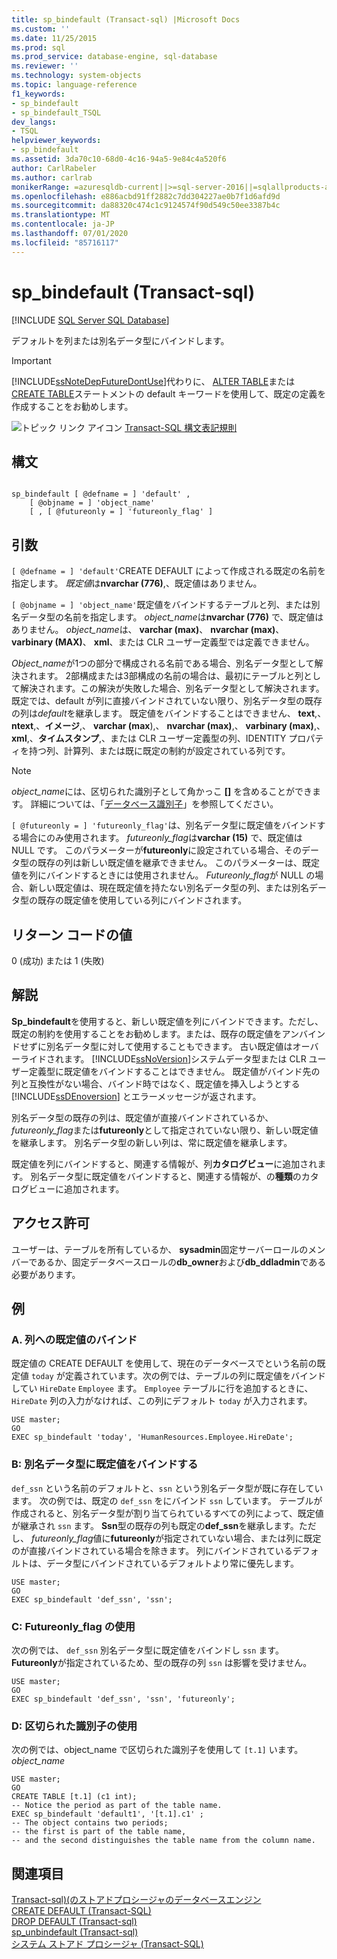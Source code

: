 ```yaml
---
title: sp_bindefault (Transact-sql) |Microsoft Docs
ms.custom: ''
ms.date: 11/25/2015
ms.prod: sql
ms.prod_service: database-engine, sql-database
ms.reviewer: ''
ms.technology: system-objects
ms.topic: language-reference
f1_keywords:
- sp_bindefault
- sp_bindefault_TSQL
dev_langs:
- TSQL
helpviewer_keywords:
- sp_bindefault
ms.assetid: 3da70c10-68d0-4c16-94a5-9e84c4a520f6
author: CarlRabeler
ms.author: carlrab
monikerRange: =azuresqldb-current||>=sql-server-2016||=sqlallproducts-allversions||>=sql-server-linux-2017||=azuresqldb-mi-current
ms.openlocfilehash: e886acbd91ff2882c7dd304227ae0b7f1d6afd9d
ms.sourcegitcommit: da88320c474c1c9124574f90d549c50ee3387b4c
ms.translationtype: MT
ms.contentlocale: ja-JP
ms.lasthandoff: 07/01/2020
ms.locfileid: "85716117"
---
```

# <a name="sp_bindefault-transact-sql"></a>sp_bindefault (Transact-sql)
[!INCLUDE [SQL Server SQL Database](../../includes/applies-to-version/sql-asdb.md)]

  デフォルトを列または別名データ型にバインドします。  
  
> [!IMPORTANT]  
>  [!INCLUDE[ssNoteDepFutureDontUse](../../includes/ssnotedepfuturedontuse-md.md)]代わりに、 [ALTER TABLE](../../t-sql/statements/alter-table-transact-sql.md)または[CREATE TABLE](../../t-sql/statements/create-table-transact-sql.md)ステートメントの default キーワードを使用して、既定の定義を作成することをお勧めします。  
  
 ![トピック リンク アイコン](../../database-engine/configure-windows/media/topic-link.gif "トピック リンク アイコン") [Transact-SQL 構文表記規則](../../t-sql/language-elements/transact-sql-syntax-conventions-transact-sql.md)  
  
## <a name="syntax"></a>構文  
  
```  
  
sp_bindefault [ @defname = ] 'default' ,   
    [ @objname = ] 'object_name'   
    [ , [ @futureonly = ] 'futureonly_flag' ]   
```  
  
## <a name="arguments"></a>引数  
`[ @defname = ] 'default'`CREATE DEFAULT によって作成される既定の名前を指定します。 *既定値*は**nvarchar (776)**,、既定値はありません。  
  
`[ @objname = ] 'object_name'`既定値をバインドするテーブルと列、または別名データ型の名前を指定します。 *object_name*は**nvarchar (776)** で、既定値はありません。 *object_name*は、 **varchar (max)**、 **nvarchar (max)**、 **varbinary (MAX)**、 **xml**、または CLR ユーザー定義型では定義できません。  
  
 *Object_name*が1つの部分で構成される名前である場合、別名データ型として解決されます。 2部構成または3部構成の名前の場合は、最初にテーブルと列として解決されます。この解決が失敗した場合、別名データ型として解決されます。 既定では、default が列に直接バインドされていない限り、別名データ型の既存の列は*default*を継承します。 既定値をバインドすることはできません、 **text**,、 **ntext**,、**イメージ**,、 **varchar (max**),、 **nvarchar (max)**,、 **varbinary (max)**,、 **xml**,、**タイムスタンプ**,、または CLR ユーザー定義型の列、IDENTITY プロパティを持つ列、計算列、または既に既定の制約が設定されている列です。  
  
> [!NOTE]  
>  *object_name*には、区切られた識別子として角かっこ **[]** を含めることができます。 詳細については、「[データベース識別子](../../relational-databases/databases/database-identifiers.md)」を参照してください。  
  
`[ @futureonly = ] 'futureonly_flag'`は、別名データ型に既定値をバインドする場合にのみ使用されます。 *futureonly_flag*は**varchar (15)** で、既定値は NULL です。 このパラメーターが**futureonly**に設定されている場合、そのデータ型の既存の列は新しい既定値を継承できません。 このパラメーターは、既定値を列にバインドするときには使用されません。 *Futureonly_flag*が NULL の場合、新しい既定値は、現在既定値を持たない別名データ型の列、または別名データ型の既存の既定値を使用している列にバインドされます。  
  
## <a name="return-code-values"></a>リターン コードの値  
 0 (成功) または 1 (失敗)  
  
## <a name="remarks"></a>解説  
 **Sp_bindefault**を使用すると、新しい既定値を列にバインドできます。ただし、既定の制約を使用することをお勧めします。または、既存の既定値をアンバインドせずに別名データ型に対して使用することもできます。 古い既定値はオーバーライドされます。 [!INCLUDE[ssNoVersion](../../includes/ssnoversion-md.md)]システムデータ型または CLR ユーザー定義型に既定値をバインドすることはできません。 既定値がバインド先の列と互換性がない場合、バインド時ではなく、既定値を挿入しようとする [!INCLUDE[ssDEnoversion](../../includes/ssdenoversion-md.md)] とエラーメッセージが返されます。  
  
 別名データ型の既存の列は、既定値が直接バインドされているか、 *futureonly_flag*または**futureonly**として指定されていない限り、新しい既定値を継承します。 別名データ型の新しい列は、常に既定値を継承します。  
  
 既定値を列にバインドすると、関連する情報が、列**カタログビュー**に追加されます。 別名データ型に既定値をバインドすると、関連する情報が、の**種類**のカタログビューに追加されます。  
  
## <a name="permissions"></a>アクセス許可  
 ユーザーは、テーブルを所有しているか、 **sysadmin**固定サーバーロールのメンバーであるか、固定データベースロールの**db_owner**および**db_ddladmin**である必要があります。  
  
## <a name="examples"></a>例  
  
### <a name="a-binding-a-default-to-a-column"></a>A. 列への既定値のバインド  
 既定値の CREATE DEFAULT を使用して、現在のデータベースでという名前の既定値 `today` が定義されています。次の例では、テーブルの列に既定値をバインドしてい `HireDate` `Employee` ます。 `Employee` テーブルに行を追加するときに、`HireDate` 列の入力がなければ、この列にデフォルト `today` が入力されます。  
  
```  
USE master;  
GO  
EXEC sp_bindefault 'today', 'HumanResources.Employee.HireDate';  
```  
  
### <a name="b-binding-a-default-to-an-alias-data-type"></a>B: 別名データ型に既定値をバインドする  
 `def_ssn` という名前のデフォルトと、`ssn` という別名データ型が既に存在しています。 次の例では、既定の `def_ssn` をにバインド `ssn` しています。 テーブルが作成されると、別名データ型が割り当てられているすべての列によって、既定値が継承され `ssn` ます。 **Ssn**型の既存の列も既定の**def_ssn**を継承します。ただし、 *futureonly_flag*値に**futureonly**が指定されていない場合、または列に既定のが直接バインドされている場合を除きます。 列にバインドされているデフォルトは、データ型にバインドされているデフォルトより常に優先します。  
  
```  
USE master;  
GO  
EXEC sp_bindefault 'def_ssn', 'ssn';  
```  
  
### <a name="c-using-the-futureonly_flag"></a>C: Futureonly_flag の使用  
 次の例では、 `def_ssn` 別名データ型に既定値をバインドし `ssn` ます。 **Futureonly**が指定されているため、型の既存の列 `ssn` は影響を受けません。  
  
```  
USE master;  
GO  
EXEC sp_bindefault 'def_ssn', 'ssn', 'futureonly';  
```  
  
### <a name="d-using-delimited-identifiers"></a>D: 区切られた識別子の使用  
 次の例では、object_name で区切られた識別子を使用して `[t.1]` います。 *object_name*  
  
```  
USE master;  
GO  
CREATE TABLE [t.1] (c1 int);   
-- Notice the period as part of the table name.  
EXEC sp_bindefault 'default1', '[t.1].c1' ;  
-- The object contains two periods;   
-- the first is part of the table name,   
-- and the second distinguishes the table name from the column name.  
```  
  
## <a name="see-also"></a>関連項目  
 [Transact-sql&#41;&#40;のストアドプロシージャのデータベースエンジン](../../relational-databases/system-stored-procedures/database-engine-stored-procedures-transact-sql.md)   
 [CREATE DEFAULT &#40;Transact-SQL&#41;](../../t-sql/statements/create-default-transact-sql.md)   
 [DROP DEFAULT &#40;Transact-sql&#41;](../../t-sql/statements/drop-default-transact-sql.md)   
 [sp_unbindefault &#40;Transact-sql&#41;](../../relational-databases/system-stored-procedures/sp-unbindefault-transact-sql.md)   
 [システム ストアド プロシージャ &#40;Transact-SQL&#41;](../../relational-databases/system-stored-procedures/system-stored-procedures-transact-sql.md)  
  
  
